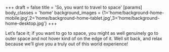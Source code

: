 +++
draft = false
title = 'So, you want to travel to space'
[params]
  body_classes = 'home'
  background_images = {1='home/background-home-mobile.jpg',2='home/background-home-tablet.jpg',3='home/background-home-desktop.jpg'}
+++

Let’s face it; if you want to go to space, you might as well genuinely go to outer space and not hover kind of on the edge of it. Well sit back, and relax because we’ll give you a truly out of this world experience!
